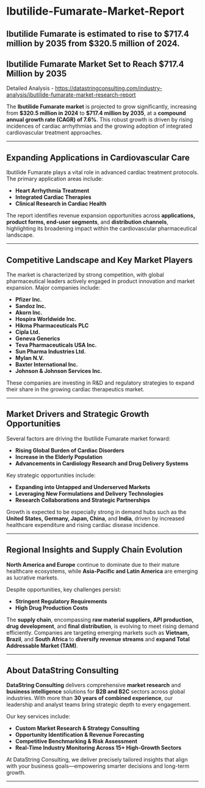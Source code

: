 # Ibutilide-Fumarate-Market-Report
Ibutilide Fumarate is estimated to rise to $717.4 million by 2035 from $320.5 million of 2024.
---

## Ibutilide Fumarate Market Set to Reach \$717.4 Million by 2035

Detailed Analysis - https://datastringconsulting.com/industry-analysis/ibutilide-fumarate-market-research-report

The **Ibutilide Fumarate market** is projected to grow significantly, increasing from **\$320.5 million in 2024** to **\$717.4 million by 2035**, at a **compound annual growth rate (CAGR) of 7.6%**. This robust growth is driven by rising incidences of cardiac arrhythmias and the growing adoption of integrated cardiovascular treatment approaches.

---

## Expanding Applications in Cardiovascular Care

Ibutilide Fumarate plays a vital role in advanced cardiac treatment protocols. The primary application areas include:

* **Heart Arrhythmia Treatment**
* **Integrated Cardiac Therapies**
* **Clinical Research in Cardiac Health**

The report identifies revenue expansion opportunities across **applications, product forms, end-user segments**, and **distribution channels**, highlighting its broadening impact within the cardiovascular pharmaceutical landscape.

---

## Competitive Landscape and Key Market Players

The market is characterized by strong competition, with global pharmaceutical leaders actively engaged in product innovation and market expansion. Major companies include:

* **Pfizer Inc.**
* **Sandoz Inc.**
* **Akorn Inc.**
* **Hospira Worldwide Inc.**
* **Hikma Pharmaceuticals PLC**
* **Cipla Ltd.**
* **Geneva Generics**
* **Teva Pharmaceuticals USA Inc.**
* **Sun Pharma Industries Ltd.**
* **Mylan N.V.**
* **Baxter International Inc.**
* **Johnson & Johnson Services Inc.**

These companies are investing in R\&D and regulatory strategies to expand their share in the growing cardiac therapeutics market.

---

## Market Drivers and Strategic Growth Opportunities

Several factors are driving the Ibutilide Fumarate market forward:

* **Rising Global Burden of Cardiac Disorders**
* **Increase in the Elderly Population**
* **Advancements in Cardiology Research and Drug Delivery Systems**

Key strategic opportunities include:

* **Expanding into Untapped and Underserved Markets**
* **Leveraging New Formulations and Delivery Technologies**
* **Research Collaborations and Strategic Partnerships**

Growth is expected to be especially strong in demand hubs such as the **United States, Germany, Japan, China**, and **India**, driven by increased healthcare expenditure and rising cardiac disease incidence.

---

## Regional Insights and Supply Chain Evolution

**North America and Europe** continue to dominate due to their mature healthcare ecosystems, while **Asia-Pacific and Latin America** are emerging as lucrative markets.

Despite opportunities, key challenges persist:

* **Stringent Regulatory Requirements**
* **High Drug Production Costs**

The **supply chain**, encompassing **raw material suppliers, API production, drug development**, and **final distribution**, is evolving to meet rising demand efficiently. Companies are targeting emerging markets such as **Vietnam, Brazil**, and **South Africa** to **diversify revenue streams** and **expand Total Addressable Market (TAM)**.

---

## About DataString Consulting

**DataString Consulting** delivers comprehensive **market research** and **business intelligence** solutions for **B2B and B2C** sectors across global industries. With more than **30 years of combined experience**, our leadership and analyst teams bring strategic depth to every engagement.

Our key services include:

* **Custom Market Research & Strategy Consulting**
* **Opportunity Identification & Revenue Forecasting**
* **Competitive Benchmarking & Risk Assessment**
* **Real-Time Industry Monitoring Across 15+ High-Growth Sectors**

At DataString Consulting, we deliver precisely tailored insights that align with your business goals—empowering smarter decisions and long-term growth.

---
